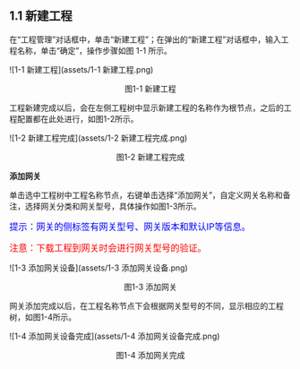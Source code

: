 ## 1.1 新建工程

在“工程管理”对话框中，单击“新建工程”；在弹出的“新建工程”对话框中，输入工程名称，单击“确定”，操作步骤如图 1-1 所示。 

![1-1 新建工程](assets/1-1 新建工程.png)

<center>图1-1 新建工程</center>

工程新建完成以后，会在左侧工程树中显示新建工程的名称作为根节点，之后的工程配置都在此处进行，如图1-2所示。

![1-2 新建工程完成](assets/1-2 新建工程完成.png)

<center>图1-2 新建工程完成</center>



**添加网关**

单击选中工程树中工程名称节点，右键单击选择“添加网关”，自定义网关名称和备注，选择网关分类和网关型号，具体操作如图1-3所示。 

<font color=blue size=3>提示：网关的侧标签有网关型号、网关版本和默认IP等信息。</font>

<font color=red size=3>注意：下载工程到网关时会进行网关型号的验证。</font>

![1-3 添加网关设备](assets/1-3 添加网关设备.png)

<center>图1-3 添加网关</center>



网关添加完成以后，在工程名称节点下会根据网关型号的不同，显示相应的工程树，如图1-4所示。

![1-4 添加网关设备完成](assets/1-4 添加网关设备完成.png)

<center>图1-4 添加网关完成</center>


